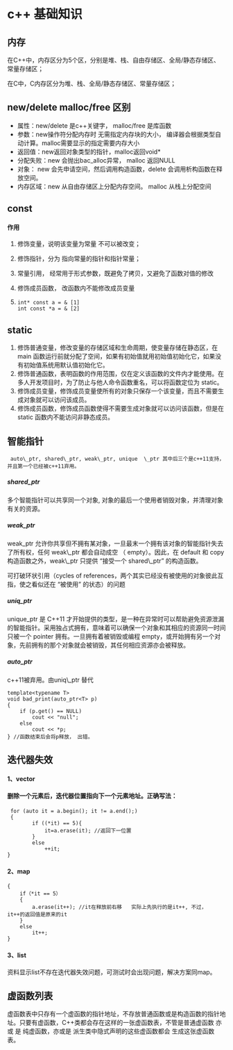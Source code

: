 # c++ 基础知识

## 内存

在C++中，内存区分为5个区，分别是堆、栈、自由存储区、全局/静态存储区、常量存储区；

在C中，C内存区分为堆、栈、全局/静态存储区、常量存储区；

## new/delete  malloc/free 区别

* 属性：new/delete 是c++关键字， malloc/free 是库函数
* 参数：new操作符分配内存时 无需指定内存块的大小， 编译器会根据类型自动计算。malloc需要显示的指定需要内存大小
* 返回值：new返回对象类型的指针，malloc返回void\*
* 分配失败：new 会抛出bac\_alloc异常， malloc 返回NULL
* 对象： new 会先申请空间，然后调用构造函数，delete 会调用析构函数在释放空间。
* 内存区域：new 从自由存储区上分配内存空间。 malloc 从栈上分配空间

## const

#### 作用

1. 修饰变量，说明该变量为常量 不可以被改变；
2. 修饰指针，分为 指向常量的指针和指针常量；
3. 常量引用， 经常用于形式参数，既避免了拷贝，又避免了函数对值的修改
4. 修饰成员函数， 改函数内不能修改成员变量

5. ```
   int* const a = & [1]
   int const *a = & [2]
   ```

## static

1. 修饰普通变量，修改变量的存储区域和生命周期，使变量存储在静态区，在 main 函数运行前就分配了空间，如果有初始值就用初始值初始化它，如果没有初始值系统用默认值初始化它。
2. 修饰普通函数，表明函数的作用范围，仅在定义该函数的文件内才能使用。在多人开发项目时，为了防止与他人命令函数重名，可以将函数定位为 static。
3. 修饰成员变量，修饰成员变量使所有的对象只保存一个该变量，而且不需要生成对象就可以访问该成员。
4. 修饰成员函数，修饰成员函数使得不需要生成对象就可以访问该函数，但是在 static 函数内不能访问非静态成员。

## 智能指针

     auto\_ptr, shared\_ptr, weak\_ptr, unique  \_ptr 其中后三个是c++11支持，并且第一个已经被c++11弃用。

##### shared\_ptr

多个智能指针可以共享同一个对象, 对象的最后一个使用者销毁对象，并清理对象有关的资源。

##### weak\_ptr

weak\_ptr 允许你共享但不拥有某对象，一旦最末一个拥有该对象的智能指针失去了所有权，任何 weak\\_ptr 都会自动成空 （ empty）。因此，在 default 和 copy 构造函数之外，weak\\_ptr 只提供 “接受一个 shared\\_ptr” 的构造函数。



可打破环状引用（cycles of references，两个其实已经没有被使用的对象彼此互指，使之看似还在 “被使用” 的状态）的问题

##### uniq\_ptr

 unique\_ptr 是 C++11 才开始提供的类型，是一种在异常时可以帮助避免资源泄漏的智能指针。采用独占式拥有，意味着可以确保一个对象和其相应的资源同一时间只被一个 pointer 拥有。一旦拥有着被销毁或编程 empty，或开始拥有另一个对象，先前拥有的那个对象就会被销毁，其任何相应资源亦会被释放。

##### auto\_ptr

c++11被弃用。由uniq\\_ptr 替代

```
template<typename T>
void bad_print(auto_ptr<T> p)
{
    if (p.get() == NULL)
        cout << "null";
    else
        cout << *p;
} //函数结束后会将p释放， 出错。
```

## 迭代器失效

#### 1、vector

#### 删除一个元素后，迭代器位置指向下一个元素地址。正确写法：

```
 for (auto it = a.begin(); it != a.end();)
 {
        if ((*it) == 5){
            it=a.erase(it); //返回下一位置
        }
        else
            ++it;    
}
```

#### 2、map

```
{
    if（*it == 5）
    {
        a.erase(it++); //it在释放前右移   实际上先执行的是it++, 不过， it++的返回值是原来的it
    }
    else
        it++;
}
```

#### 3、list

资料显示list不存在迭代器失效问题，可测试时会出现问题，解决方案同map。

## 虚函数列表

  虚函数表中只存有一个虚函数的指针地址，不存放普通函数或是构造函数的指针地址。只要有虚函数，C++类都会存在这样的一张虚函数表，不管是普通虚函数  亦或 是 纯虚函数，亦或是 派生类中隐式声明的这些虚函数都会 生成这张虚函数表。



